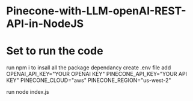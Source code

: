 # Pinecone-with-LLM-openAI-REST-API-in-NodeJS
# Set to run the code
run npm i to insall all the package dependancy 
create .env file
add 
OPENAI_API_KEY="YOUR OPENAI KEY"
PINECONE_API_KEY="YOUR API KEY"
PINECONE_CLOUD="aws"
PINECONE_REGION="us-west-2"

run node index.js
